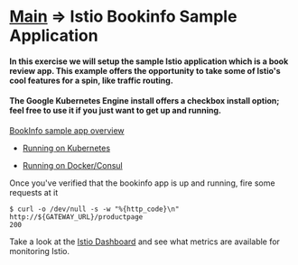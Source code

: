 # [Main](../#tutorial-exercises) => Istio Bookinfo Sample Application

#### In this exercise we will setup the sample Istio application which is a book review app. This example offers the opportunity to take some of Istio's cool features for a spin, like traffic routing.

#### The Google Kubernetes Engine install offers a checkbox install option; feel free to use it if you just want to get up and running. 


[BookInfo sample app overview](https://istio.io/docs/guides/bookinfo/)

* [Running on Kubernetes](https://istio.io/docs/guides/bookinfo/#running-on-kubernetes)

* [Running on Docker/Consul](https://istio.io/docs/guides/bookinfo/#running-on-docker-with-consul-or-eureka)

Once you've verified that the bookinfo app is up and running, fire some requests at it

```
$ curl -o /dev/null -s -w "%{http_code}\n" http://${GATEWAY_URL}/productpage
200
```

Take a look at the [Istio Dashboard](https://istio.io/docs/tasks/telemetry/using-istio-dashboard/) and see what metrics are available for monitoring Istio.
